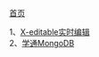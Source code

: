 [首页](https://github.com/zhangdhu/blog/blob/master/index.md)


1、[X-editable实时编辑](https://github.com/zhangdhu/blog/blob/master/javascript/x-editable.md)<br>
2、[学通MongoDB](https://github.com/zhangdhu/blog/blob/master/javascript/xue-tong-mongodb.md)